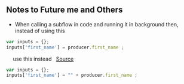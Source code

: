 ## Notes to Future me and Others

- When calling a subflow in code and running it in background then,
instead of using this

```javascript
var inputs = {};
inputs['first_name'] = producer.first_name ;
```
&emsp; use this instead &nbsp; [Source](https://support.servicenow.com/kb?id=kb_article_view&sysparm_article=KB0832622 "Source")

```javascript
var inputs = {};
inputs['first_name'] = "" + producer.first_name ;
```
